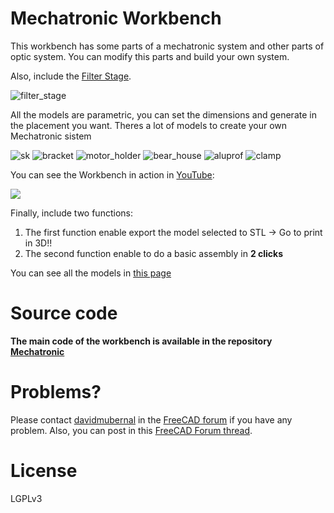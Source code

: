 # Mechatronic Workbench

This workbench has some parts of a mechatronic system and other parts of optic system. You can modify this parts and build your own system.

Also, include the [Filter Stage](https://github.com/felipe-m/freecad_filter_stage).

![filter_stage](https://github.com/davidmubernal/Mechatronic_Documentation/blob/master/parts/img/filter_stage.png)

All the models are parametric, you can set the dimensions and generate in the placement you want. Theres a lot of models to create your own Mechatronic sistem

![sk](https://github.com/davidmubernal/Mechatronic_Documentation/blob/master/parts/img/sk08.png)
![bracket](https://github.com/davidmubernal/Mechatronic_Documentation/blob/master/parts/img/bracket_30x30_m6.png)
![motor_holder](https://github.com/davidmubernal/Mechatronic_Documentation/blob/master/parts/img/nema17_holder_rail35_8.FCStd.png)
![bear_house](https://github.com/davidmubernal/Mechatronic_Documentation/blob/master/parts/img/thinlinbearhouse1rail_lm8.png)
![aluprof](https://github.com/davidmubernal/Mechatronic_Documentation/blob/master/parts/img/Profiles.png)
![clamp](https://github.com/davidmubernal/Mechatronic_Documentation/blob/master/parts/img/Belt_clamp_simple.png)

You can see the Workbench in action in [YouTube](https://www.youtube.com/playlist?list=PLJAGaIjAPiFIkdTY4OOOegZvmtumLL3OK):

[![](http://img.youtube.com/vi/Fow7y8KEO1E/0.jpg)](http://www.youtube.com/watch?v=Fow7y8KEO1E "")

Finally, include two functions:

1. The first function enable export the model selected to STL -> Go to print in 3D!!
2. The second function enable to do a basic assembly in **2 clicks**

You can see all the models in [this page](https://mechatronic.readthedocs.io/en/master/)

# Source code

**The main code of the workbench is available in the repository [Mechatronic](https://github.com/davidmubernal/Mechatronic)**

# Problems?

Please contact [davidmubernal](https://forum.freecadweb.org/memberlist.php?mode=viewprofile&u=30188) in the [FreeCAD forum](https://forum.freecadweb.org/) if you have any problem.
Also, you can post in this [FreeCAD Forum thread](https://forum.freecadweb.org/viewtopic.php?f=9&t=44498).

# License

LGPLv3

